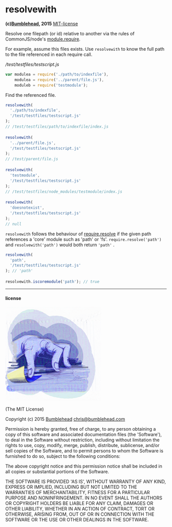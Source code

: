 resolvewith
===========
**(c)[Bumblehead][0], 2015** [MIT-license](#license)

Resolve one filepath (or id) relative to another via the rules of CommonJS/node's [module.require][1].

For example, assume this files exists. Use `resolvewith` to know the full path to the file referenced in each require call.

_/test/testfiles/testscript.js_
```javascript
var modulea = require('./path/to/indexfile'),
    modulea = require('../parent/file.js'),
    moduleb = require('testmodule');
```
    
Find the referenced file.

```javascript
resolvewith(
  './path/to/indexfile',
  '/test/testfiles/testscript.js'
);
// /test/testfiles/path/to/indexfile/index.js
  
resolvewith(
  '../parent/file.js',
  '/test/testfiles/testscript.js'
);
// /test/parent/file.js

resolvewith(
  'testmodule',
  '/test/testfiles/testscript.js'
);
// /test/testfiles/node_modules/testmodule/index.js

resolvewith(
  'doesnotexist',
  '/test/testfiles/testscript.js'
);
// null
```

`resolvewith` follows the behaviour of [require.resolve][2] if the given path references a 'core' module such as 'path' or 'fs'. `require.resolve('path')` and `resolvewith('path')` would both return `'path'` .

```javascript
resolvewith(
  'path',
  '/test/testfiles/testscript.js'
); // 'path'

resolvewith.iscoremodule('path'); // true
```


[0]: http://www.bumblehead.com                            "bumblehead"
[1]: https://nodejs.org/api/modules.html#modules_module_require_id
[2]: https://nodejs.org/api/globals.html#globals_require_resolve

---------------------------------------------------------
#### <a id="license">license

 ![scrounge](https://github.com/iambumblehead/scroungejs/raw/master/img/hand.png) 

(The MIT License)

Copyright (c) 2015 [Bumblehead][0] <chris@bumblehead.com>

Permission is hereby granted, free of charge, to any person obtaining a copy of this software and associated documentation files (the 'Software'), to deal in the Software without restriction, including without limitation the rights to use, copy, modify, merge, publish, distribute, sublicense, and/or sell copies of the Software, and to permit persons to whom the Software is furnished to do so, subject to the following conditions:

The above copyright notice and this permission notice shall be included in all copies or substantial portions of the Software.

THE SOFTWARE IS PROVIDED 'AS IS', WITHOUT WARRANTY OF ANY KIND, EXPRESS OR IMPLIED, INCLUDING BUT NOT LIMITED TO THE WARRANTIES OF MERCHANTABILITY, FITNESS FOR A PARTICULAR PURPOSE AND NONINFRINGEMENT. IN NO EVENT SHALL THE AUTHORS OR COPYRIGHT HOLDERS BE LIABLE FOR ANY CLAIM, DAMAGES OR OTHER LIABILITY, WHETHER IN AN ACTION OF CONTRACT, TORT OR OTHERWISE, ARISING FROM, OUT OF OR IN CONNECTION WITH THE SOFTWARE OR THE USE OR OTHER DEALINGS IN THE SOFTWARE.

